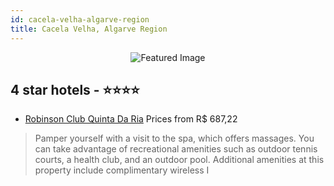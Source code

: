 ```yaml
---
id: cacela-velha-algarve-region
title: Cacela Velha, Algarve Region
---
```


<center><img src="https://i.travelapi.com/hotels/4000000/3770000/3767400/3767345/63bb90c3_z.jpg" alt="Featured Image" /></center>


##  4 star hotels - ⭐️⭐️⭐️⭐️

-    [Robinson Club Quinta Da Ria](https://us.hurb.com/hotels/cacela-velha/robinson-club-quinta-da-ria-JNP-JP020430?cmp=18055) Prices from R$ 687,22
   > Pamper yourself with a visit to the spa, which offers massages. You can take advantage of recreational amenities such as outdoor tennis courts, a health club, and an outdoor pool. Additional amenities at this property include complimentary wireless I
